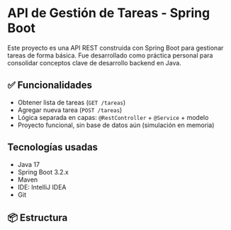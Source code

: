 # API de Gestión de Tareas - Spring Boot

Este proyecto es una API REST construida con Spring Boot para gestionar tareas de forma básica. Fue desarrollado como práctica personal para consolidar conceptos clave de desarrollo backend en Java.

## ✅ Funcionalidades

- Obtener lista de tareas (`GET /tareas`)
- Agregar nueva tarea (`POST /tareas`)
- Lógica separada en capas: `@RestController` + `@Service` + modelo
- Proyecto funcional, sin base de datos aún (simulación en memoria)

##  Tecnologías usadas

- Java 17
- Spring Boot 3.2.x
- Maven
- IDE: IntelliJ IDEA
- Git

## 📦 Estructura

